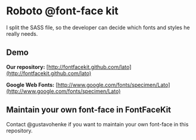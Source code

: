 # Roboto @font-face kit

I split the SASS file, so the developer can decide which fonts and styles he really needs.

## Demo
__Our repository:__ [http://fontfacekit.github.com/lato](http://fontfacekit.github.com/lato)

__Google Web Fonts:__ [http://www.google.com/fonts/specimen/Lato](http://www.google.com/fonts/specimen/Lato)


## Maintain your own font-face in FontFaceKit
Contact @gustavohenke if you want to maintain your own font-face in this repository.
